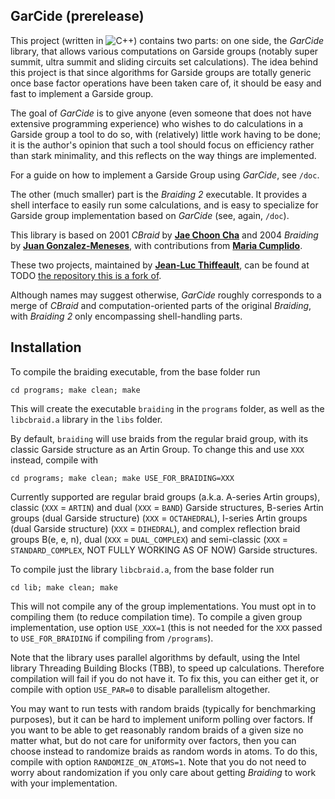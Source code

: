 ## GarCide (prerelease)

This project (written in ![C++](https://img.shields.io/badge/c++-%2300599C.svg?style=for-the-badge&logo=c%2B%2B&logoColor=white)) contains two parts: on one side, the _GarCide_ library, that allows various computations on Garside groups (notably super summit, ultra summit and sliding circuits set calculations). The idea behind this project is that since algorithms for Garside groups are totally generic once base factor operations have been taken care of, it should be easy and fast to implement a Garside group.

The goal of _GarCide_ is to give anyone (even someone that does not have extensive programming experience) who wishes to do calculations in a Garside group a tool to do so, with (relatively) little work having to be done; it is the author's opinion that such a tool should focus on efficiency rather than stark minimality, and this reflects on the way things are implemented.

For a guide on how to implement a Garside Group using _GarCide_, see `/doc`.

The other (much smaller) part is the _Braiding 2_ executable. It provides a shell interface to easily run some calculations, and is easy to specialize for Garside group implementation based on _GarCide_ (see, again, `/doc`).

This library is based on 2001 _CBraid_ by **[Jae Choon Cha](http://gt.postech.ac.kr/~jccha/)** and 2004 _Braiding_ by **[Juan Gonzalez-Meneses](http://personal.us.es/meneses/)**, with contributions from **[Maria Cumplido](https://personal.us.es/cumplido/)**.

These two projects, maintained by **[Jean-Luc Thiffeault](http://www.math.wisc.edu/~jeanluc)**, can be found at TODO [the repository this is a fork of](https://github.com/jeanluct/cbraid).

Although names may suggest otherwise, _GarCide_ roughly corresponds to a merge of _CBraid_ and computation-oriented parts of the original _Braiding_, with _Braiding 2_ only encompassing shell-handling parts.

## Installation

To compile the braiding executable, from the base folder run
```
cd programs; make clean; make
```
This will create the executable `braiding` in the `programs` folder, as well as the `libcbraid.a` library in the `libs` folder.

By default, `braiding` will use braids from the regular braid group, with its classic Garside structure as an Artin Group. To change this and use `XXX` instead, compile with
```
cd programs; make clean; make USE_FOR_BRAIDING=XXX
```
Currently supported are regular braid groups (a.k.a. A-series Artin groups), classic (`XXX` = `ARTIN`) and dual (`XXX` = `BAND`) Garside structures, B-series Artin groups (dual Garside structure) (`XXX` = `OCTAHEDRAL`), I-series Artin groups (dual Garside structure) (`XXX` = `DIHEDRAL`), and complex reflection braid groups B(e, e, n), dual (`XXX` = `DUAL_COMPLEX`) and semi-classic (`XXX` = `STANDARD_COMPLEX`, NOT FULLY WORKING AS OF NOW) Garside structures.

To compile just the library `libcbraid.a`, from the base folder run
```
cd lib; make clean; make
```
This will not compile any of the group implementations. You must opt in to compiling them (to reduce compilation time). To compile a given group implementation, use option `USE_XXX=1` (this is not needed for the `XXX` passed to `USE_FOR_BRAIDING` if compiling from `/programs`).

Note that the library uses parallel algorithms by default, using the Intel library Threading Building Blocks (TBB), to speed up calculations. Therefore compilation will fail if you do not have it. To fix this, you can either get it, or compile with option `USE_PAR=0` to disable parallelism altogether.

You may want to run tests with random braids (typically for benchmarking purposes), but it can be hard to implement uniform polling over factors. If you want to be able to get reasonably random braids of a given size no matter what, but do not care for uniformity over factors, then you can choose instead to randomize braids as random words in atoms. To do this, compile with option `RANDOMIZE_ON_ATOMS=1`. Note that you do not need to worry about randomization if you only care about getting _Braiding_ to work with your implementation.